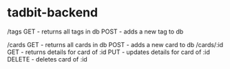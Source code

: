 tadbit-backend
==============

/tags
  GET         - returns all tags in db
  POST        - adds a new tag to db

/cards
  GET         - returns all cards in db
  POST        - adds a new card to db
/cards/:id
  GET         - returns details for card of :id
  PUT         - updates details for card of :id
  DELETE      - deletes card of :id
